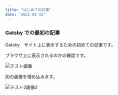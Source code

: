 ```yaml
---
title: "はじめての記事"
date: "2021-02-15"
---
```


### Gatsby での最初の記事

Gatsby　サイト上に表示するための初めての記事です。

ブラウザ上に表示されるのかの確認です。

![テスト画像](../images/test.jpg)

別の画像を埋め込みます。

![テスト2画像2](../images/test2.jpg)